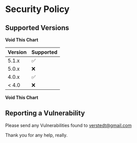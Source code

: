 # Security Policy

## Supported Versions

**Void This Chart**

| Version | Supported          |
| ------- | ------------------ |
| 5.1.x   | :white_check_mark: |
| 5.0.x   | :x:                |
| 4.0.x   | :white_check_mark: |
| < 4.0   | :x:                |

**Void This Chart**

## Reporting a Vulnerability

Please send any Vulnerabilities found to verstedt@gmail.com

Thank you for any help, really.

